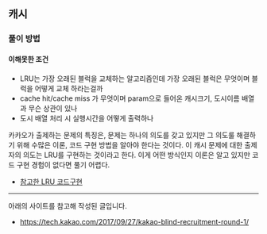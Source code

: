 ## 캐시
### 풀이 방법
#### 이해못한 조건
- LRU는 가장 오래된 블럭을 교체하는 알고리즘인데 가장 오래된 블럭은 무엇이며 블럭을 어떻게 교체 하라는걸까
- cache hit/cache miss 가 무엇이며 param으로 들어온 캐시크기, 도시이름 배열과 무슨 상관이 있나
- 도시 배열 처리 시 실행시간을 어떻게 출력하나

카카오가 출제하는 문제의 특징은, 문제는 하나의 의도를 갖고 있지만 그 의도룰 해결하기 위해 수많은 이론, 코드 구현 방법을 알아야 한다는 것이다. 이 캐시 문제에 대한 출제자의 의도는 LRU를 구현하는 것이라고 한다. 이게 어떤 방식인지 이론은 알고 있지만 코드 구현 경험이 없다면 풀기 어렵다.
- [참고한 LRU 코드구현](https://doublesprogramming.tistory.com/254)




---
아래의 사이트를 참고해 작성된 글입니다.
- https://tech.kakao.com/2017/09/27/kakao-blind-recruitment-round-1/